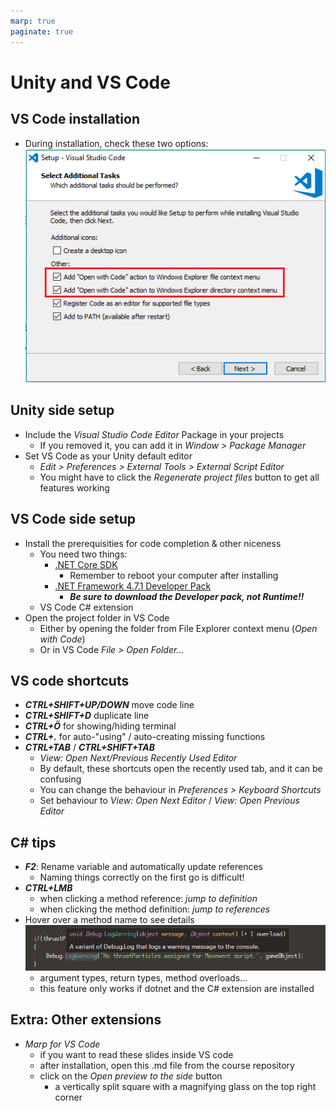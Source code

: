 ```yaml
---
marp: true
paginate: true
---
```

<!-- headingDivider: 3 -->
<!-- class: default -->
# Unity and VS Code

## VS Code installation

* During installation, check these two options:
  ![](imgs/vscode-installation.png)

## Unity side setup

* Include the *Visual Studio Code Editor* Package in your projects
  * If you removed it, you can add it in *Window > Package Manager*
* Set VS Code as your Unity default editor
  * *Edit > Preferences > External Tools > External Script Editor*
  * You might have to click the *Regenerate project files* button to get all features working 

## VS Code side setup
* Install the prerequisities for code completion & other niceness
  * You need two things:
    * [.NET Core SDK](https://code.visualstudio.com/docs/other/unity#_prerequisites)
      * Remember to reboot your computer after installing
    * [.NET Framework 4.7.1 Developer Pack](https://code.visualstudio.com/docs/other/unity#_enabling-code-completion-for-recent-versions-of-unity)
      * ***Be sure to download the Developer pack, not Runtime!!***
  * VS Code C# extension
* Open the project folder in VS Code
  * Either by opening the folder from File Explorer context menu (*Open with Code*)
  * Or in VS Code *File >  Open Folder...*

## VS code shortcuts

* ***CTRL+SHIFT+UP/DOWN*** move code line
* ***CTRL+SHIFT+D*** duplicate line
* ***CTRL+Ö*** for showing/hiding terminal
* ***CTRL+.*** for auto-"using" / auto-creating missing functions
* ***CTRL+TAB*** / ***CTRL+SHIFT+TAB*** 
  * *View: Open Next/Previous Recently Used Editor*
  * By default, these shortcuts open the recently used tab, and it can be confusing
  * You can change the behaviour in *Preferences > Keyboard Shortcuts*
  * Set behaviour to *View: Open Next Editor* / *View: Open Previous Editor*
  
## C# tips

* ***F2***: Rename variable and automatically update references
  * Naming things correctly on the first go is difficult!
* ***CTRL+LMB*** 
  * when clicking a method reference: *jump to definition*
  * when clicking the method definition: *jump to references*
* Hover over a method name to see details
  ![](imgs/hover-over-method.png)
  * argument types, return types, method overloads...
  * this feature only works if dotnet and the C# extension are installed


## Extra: Other extensions
<!-- _backgroundColor: pink -->
* *Marp for VS Code*
  * if you want to read these slides inside VS code
  * after installation, open this .md file from the course repository
  * click on the *Open preview to the side* button
    * a vertically split square with a magnifying glass on the top right corner